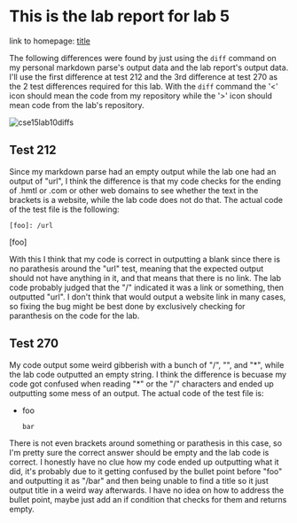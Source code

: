 # This is the lab report for lab 5

  link to homepage: [title](https://yangwestyyy21.github.io/cse15l-lab-reports/index.html)
  
  The following differences were found by just using the ```diff``` command on my personal markdown parse's output data and the lab report's output data. I'll use the first difference at test 212 and the 3rd difference at test 270 as the 2 test differences required for this lab. With the ```diff``` command the '<' icon should mean the code from my repository while the '>' icon should mean code from the lab's repository. 
  
  ![cse15lab10diffs](https://user-images.githubusercontent.com/33038975/157772217-814ad966-c9c4-47b5-b77d-e0def0bae71d.png)
  
## Test 212

Since my markdown parse had an empty output while the lab one had an output of "url", I think the difference is that my code checks for the ending of .hmtl or .com or other web domains to see whether the text in the brackets is a website, while the lab code does not do that. The actual code of the test file is the following: 

```
[foo]: /url
```

[foo]

With this I think that my code is correct in outputting a blank since there is no parathesis around the "url" test, meaning that the expected output should not have anything in it, and that means that there is no link. The lab code probably judged that the "/" indicated it was a link or something, then outputted "url". I don't think that would output a website link in many cases, so fixing the bug might be best done by exclusively checking for paranthesis on the code for the lab. 

## Test 270

My code output some weird gibberish with a bunch of "/", "\", and "\*", while the lab code outputted an empty string. I think the difference is becuase my code got confused when reading "\*" or the "/" characters and ended up outputting some mess of an output. The actual code of the test file is:

- foo

      bar
      
There is not even brackets around something or parathesis in this case, so I'm pretty sure the correct answer should be empty and the lab code is correct. I honestly have no clue how my code ended up outputting what it did, it's probably due to it getting confused by the bullet point before "foo" and outputting it as "/bar\" and then being unable to find a title so it just output title in a weird way afterwards. I have no idea on how to address the bullet point, maybe just add an if condition that checks for them and returns empty.  
